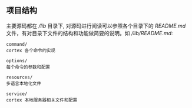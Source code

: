 ## 项目结构

主要源码都在 _/lib_ 目录下, 对源码进行阅读可以参照各个目录下的 _README.md_ 文件，有对目录下文件的结构和功能做简要的说明。如 _/lib/README.md_:

    command/
    cortex 各个命令的实现
    
    options/
    每个命令的参数和配置
    
    resources/
    多语言本地化文件
    
    service/
    cortex 本地服务器相关文件和配置
